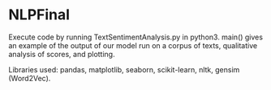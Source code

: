 # NLPFinal

Execute code by running TextSentimentAnalysis.py in python3. main() gives an example of the output of our model run on a corpus of texts, qualitative analysis of scores, and plotting.

Libraries used:
pandas, matplotlib, seaborn, scikit-learn, nltk, gensim (Word2Vec).

